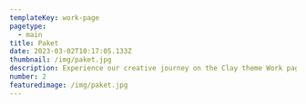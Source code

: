 ```yaml
---
templateKey: work-page
pagetype:
  - main
title: Paket
date: 2023-03-02T10:17:05.133Z
thumbnail: /img/paket.jpg
description: Experience our creative journey on the Clay theme Work page. Explore our portfolio and witness the artistry behind our projects.
number: 2
featuredimage: /img/paket.jpg
---
```



